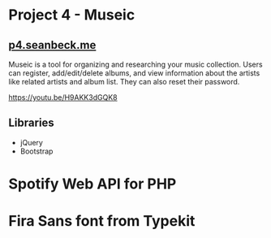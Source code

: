 # Project 4 - Museic
## <a href="http://p4.seanbeck.me">p4.seanbeck.me</a>

Museic is a tool for organizing and researching your music collection. Users can register, add/edit/delete albums, and view information about the artists like related artists and album list. They can also reset their password.

https://youtu.be/H9AKK3dGQK8

## Libraries
* jQuery
* Bootstrap
# Spotify Web API for PHP
# Fira Sans font from Typekit